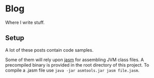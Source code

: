 # Blog

Where I write stuff.

## Setup

A lot of these posts contain code samples. 

Some of them will rely upon [jasm](https://wiki.openjdk.java.net/display/CodeTools/asmtools) for assembling JVM class files.
A precompiled binary is provided in the root directory of this project.
To compile a .jasm file use `java -jar asmtools.jar jasm file.jasm`.
